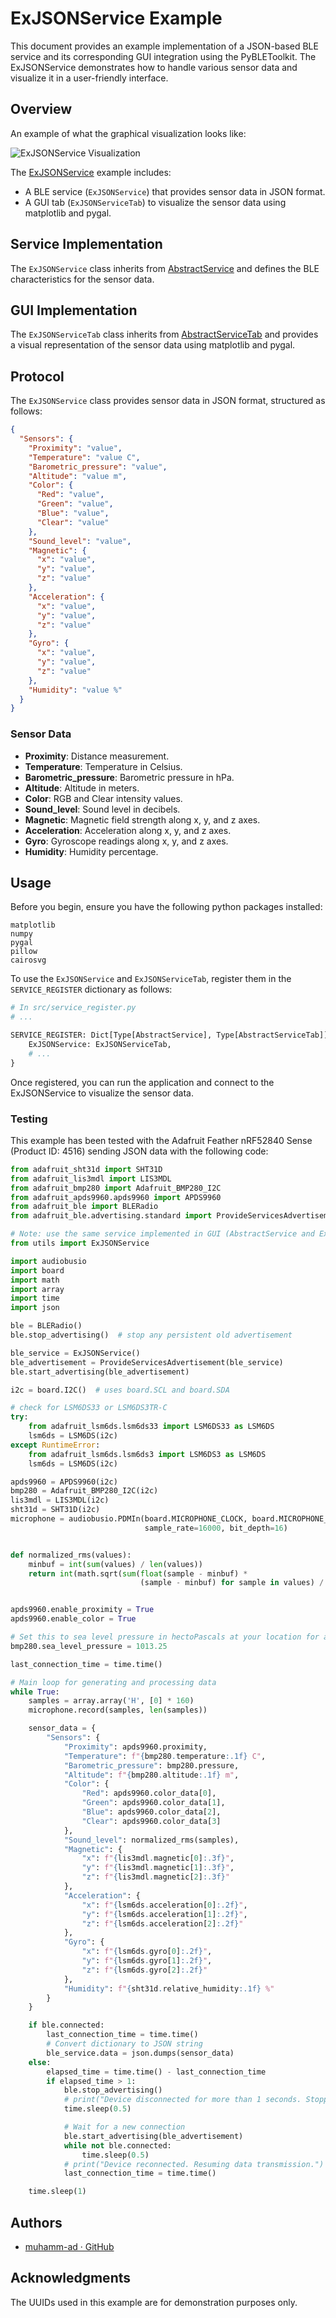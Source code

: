 # ExJSONService Example

This document provides an example implementation of a JSON-based BLE service and its corresponding GUI integration using the PyBLEToolkit. The ExJSONService demonstrates how to handle various sensor data and visualize it in a user-friendly interface.

## Overview

An example of what the graphical visualization looks like:

![ExJSONService Visualization](json_service_exemple.png)

The [ExJSONService](../../src/exemples/ble_json_service.py) example includes:
- A BLE service (`ExJSONService`) that provides sensor data in JSON format.
- A GUI tab (`ExJSONServiceTab`) to visualize the sensor data using matplotlib and pygal.

## Service Implementation

The `ExJSONService` class inherits from [AbstractService](../../src/abstract_service.py) and defines the BLE characteristics for the sensor data.

## GUI Implementation

The `ExJSONServiceTab` class inherits from [AbstractServiceTab](../../src/abstract_service_tab.py) and provides a visual representation of the sensor data using matplotlib and pygal.

## Protocol

The `ExJSONService` class provides sensor data in JSON format, structured as follows:

```json
{
  "Sensors": {
    "Proximity": "value",
    "Temperature": "value C",
    "Barometric_pressure": "value",
    "Altitude": "value m",
    "Color": {
      "Red": "value",
      "Green": "value",
      "Blue": "value",
      "Clear": "value"
    },
    "Sound_level": "value",
    "Magnetic": {
      "x": "value",
      "y": "value",
      "z": "value"
    },
    "Acceleration": {
      "x": "value",
      "y": "value",
      "z": "value"
    },
    "Gyro": {
      "x": "value",
      "y": "value",
      "z": "value"
    },
    "Humidity": "value %"
  }
}
```

### Sensor Data

- **Proximity**: Distance measurement.
- **Temperature**: Temperature in Celsius.
- **Barometric_pressure**: Barometric pressure in hPa.
- **Altitude**: Altitude in meters.
- **Color**: RGB and Clear intensity values.
- **Sound_level**: Sound level in decibels.
- **Magnetic**: Magnetic field strength along x, y, and z axes.
- **Acceleration**: Acceleration along x, y, and z axes.
- **Gyro**: Gyroscope readings along x, y, and z axes.
- **Humidity**: Humidity percentage.

## Usage

Before you begin, ensure you have the following python packages installed:

```
matplotlib
numpy
pygal
pillow
cairosvg
```

To use the `ExJSONService` and `ExJSONServiceTab`, register them in the `SERVICE_REGISTER` dictionary as follows:

```python
# In src/service_register.py
# ...

SERVICE_REGISTER: Dict[Type[AbstractService], Type[AbstractServiceTab]] = {
    ExJSONService: ExJSONServiceTab,
    # ...
}
```

Once registered, you can run the application and connect to the ExJSONService to visualize the sensor data.

### Testing

This example has been tested with the Adafruit Feather nRF52840 Sense (Product ID: 4516) sending JSON data with the following code:

```python
from adafruit_sht31d import SHT31D
from adafruit_lis3mdl import LIS3MDL
from adafruit_bmp280 import Adafruit_BMP280_I2C
from adafruit_apds9960.apds9960 import APDS9960
from adafruit_ble import BLERadio
from adafruit_ble.advertising.standard import ProvideServicesAdvertisement

# Note: use the same service implemented in GUI (AbstractService and ExJSONService)
from utils import ExJSONService

import audiobusio
import board
import math
import array
import time
import json

ble = BLERadio()
ble.stop_advertising()  # stop any persistent old advertisement

ble_service = ExJSONService()
ble_advertisement = ProvideServicesAdvertisement(ble_service)
ble.start_advertising(ble_advertisement)

i2c = board.I2C()  # uses board.SCL and board.SDA

# check for LSM6DS33 or LSM6DS3TR-C
try:
    from adafruit_lsm6ds.lsm6ds33 import LSM6DS33 as LSM6DS
    lsm6ds = LSM6DS(i2c)
except RuntimeError:
    from adafruit_lsm6ds.lsm6ds3 import LSM6DS3 as LSM6DS
    lsm6ds = LSM6DS(i2c)

apds9960 = APDS9960(i2c)
bmp280 = Adafruit_BMP280_I2C(i2c)
lis3mdl = LIS3MDL(i2c)
sht31d = SHT31D(i2c)
microphone = audiobusio.PDMIn(board.MICROPHONE_CLOCK, board.MICROPHONE_DATA,
                              sample_rate=16000, bit_depth=16)


def normalized_rms(values):
    minbuf = int(sum(values) / len(values))
    return int(math.sqrt(sum(float(sample - minbuf) *
                             (sample - minbuf) for sample in values) / len(values)))


apds9960.enable_proximity = True
apds9960.enable_color = True

# Set this to sea level pressure in hectoPascals at your location for accurate altitude reading.
bmp280.sea_level_pressure = 1013.25

last_connection_time = time.time()

# Main loop for generating and processing data
while True:
    samples = array.array('H', [0] * 160)
    microphone.record(samples, len(samples))

    sensor_data = {
        "Sensors": {
            "Proximity": apds9960.proximity,
            "Temperature": f"{bmp280.temperature:.1f} C",
            "Barometric_pressure": bmp280.pressure,
            "Altitude": f"{bmp280.altitude:.1f} m",
            "Color": {
                "Red": apds9960.color_data[0],
                "Green": apds9960.color_data[1],
                "Blue": apds9960.color_data[2],
                "Clear": apds9960.color_data[3]
            },
            "Sound_level": normalized_rms(samples),
            "Magnetic": {
                "x": f"{lis3mdl.magnetic[0]:.3f}",
                "y": f"{lis3mdl.magnetic[1]:.3f}",
                "z": f"{lis3mdl.magnetic[2]:.3f}"
            },
            "Acceleration": {
                "x": f"{lsm6ds.acceleration[0]:.2f}",
                "y": f"{lsm6ds.acceleration[1]:.2f}",
                "z": f"{lsm6ds.acceleration[2]:.2f}"
            },
            "Gyro": {
                "x": f"{lsm6ds.gyro[0]:.2f}",
                "y": f"{lsm6ds.gyro[1]:.2f}",
                "z": f"{lsm6ds.gyro[2]:.2f}"
            },
            "Humidity": f"{sht31d.relative_humidity:.1f} %"
        }
    }

    if ble.connected:
        last_connection_time = time.time()
        # Convert dictionary to JSON string
        ble_service.data = json.dumps(sensor_data)
    else:
        elapsed_time = time.time() - last_connection_time
        if elapsed_time > 1:
            ble.stop_advertising()
            # print("Device disconnected for more than 1 seconds. Stopping advertisement.")
            time.sleep(0.5)

            # Wait for a new connection
            ble.start_advertising(ble_advertisement)
            while not ble.connected:
                time.sleep(0.5)
            # print("Device reconnected. Resuming data transmission.")
            last_connection_time = time.time()

    time.sleep(1)
```

## Authors

- [muhamm-ad · GitHub](https://github.com/muhamm-ad)

## Acknowledgments

The UUIDs used in this example are for demonstration purposes only.